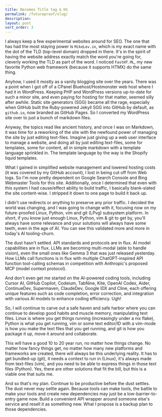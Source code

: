 ```yaml
---
title: Becomes Title tag & H1
permalink: /futureproof/slug/
description: 
layout: post
sort_order: 3
---
```


I always keep a few experimental websites around for SEO. The one that has had
the most staying power is `MikeLev.in`, which is my exact name with the dot of
the TLD (top-level domain) dropped in there. It's in the spirit of having the
website address exactly match the word you're going for, cleverly working the
TLD as part of the word. I noticed `FastHT.ML`, my new favorite Python web
framework (because it supports HTMX) do the same thing.

Anyhow, I used it mostly as a vanity blogging site over the years. There was a
point when I got off of a CPanel Bluehost/Hostmonster web host where I had it in
WordPress. Keeping PHP and WordPress versions up-to-date for such a minor site,
and even paying for hosting for that matter, seemed silly after awhile. Static
site generators (SGG) became all the rage, especially when GitHub built the
Ruby-powered Jekyll SGG into GitHub by default, as `github.io`, now branded as
GitHub Pages. So I converted my WordPress site over to just a bunch of markdown
files.

Anyway, the topics read like ancient history, and once I was on Markdown, it was
time for a reworking of the site with the newfound power of managing the site by
just editing text-files. Imagine just giving up a web user interface to manage a
website, and doing all by just editing text-files, some for templates, some for
content, all in simple markdown with a template language sprinkled in. The
template language by the way is the Shopify liquid templates.

What I gained in simplified website management and lowered hosting costs (it was
covered by my GitHub account), I lost in being cut off from Web logs. So I'm now
pretty dependent on Google Search Console and Bing Webmaster Tools for this
site. Additionally, once I determined that even with this system I had
cause/effect ability to build traffic, I basically blank-slated the site
content-wise. I stripped it down to one page to build it back up.

I didn't use redirects or anything to preserve any prior traffic. I decided the
world was changing, and I was going to change with it, focusing now on my
future-proofed Linux, Python, vim and git (LPvg) subsystem platform. In short,
if you know just enough Linux, Python, vim & git to get by, you'll always have
some relevance and your solutions will always have some teeth, even in the age
of AI. You can see this validated more and more in today's AI tooling-churn.

The dust hasn't settled. API standards and protocols are in flux. AI model
capabilities are in flux. LLMs are becoming multi-modal (able to handle vision),
even the small ones like Gemma 3 that was just released yesterday. How LLMs call
functions is in flux with multiple ChatGPT-inspired API function tool-calling
schemas in competition with Anthropic's proposed MCP (model context protocol).

And don't even get me started on the AI-powered coding tools, including Cursor
AI, GitHub Copilot, Codeium, TabNine, Kite, OpenAI Codex, Aider, ContinueDev,
Supermaven, ClaudeDev, Google IDX and Cline, each offering unique features such
as code completion, error correction, and integration with various AI models to
enhance coding efficiency. Ugh!

So, I will continue to carve out a safe haven and safe harbor where you can
continue to develop good habits and muscle memory, manipulating text files.
Linux is where you get things running (increasingly under a nix flake), Python
is what you get running, vim or some text editor/ID with a vim-mode is how you
make the text files that you get running, and git is how you package it up,
move it around and collaborate.

This will have a good 10 to 20 year run, no matter how things change. No matter
how fancy things get, no matter how many new platforms and frameworks are
created, there will always be this underlying reality. It has to get bundled-up
(git), it needs a context to run in (Linux), it's always made from text-files
(vim), and you need to be able to express things in those text files (Python).
Yes, there are other solutions that fit the bill, but this is a viable one that
suits me.

And so that's my plan. Continue to be productive before the dust settles. The
dust never may settle again. Because tools can make tools, the battle to make
your tools and create new dependencies may just be a low-barrier-to-entry game
now. Build a convenient API wrapper around someone else's service and resell it
as something new. What I propose is a backup plan to those dependencies.


